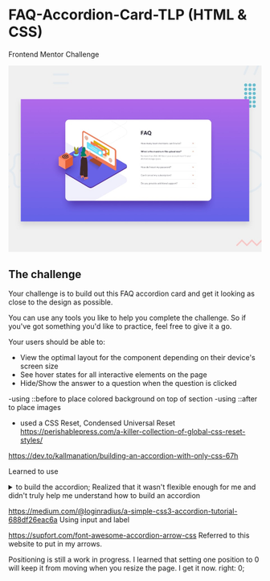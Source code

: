 # FAQ-Accordion-Card-TLP (HTML & CSS)
Frontend Mentor Challenge

![Design preview for the FAQ Accordion Card coding challenge](./design/desktop-preview.jpg)


## The challenge

Your challenge is to build out this FAQ accordion card and get it looking as close to the design as possible.

You can use any tools you like to help you complete the challenge. So if you've got something you'd like to practice, feel free to give it a go.

Your users should be able to:

- View the optimal layout for the component depending on their device's screen size
- See hover states for all interactive elements on the page
- Hide/Show the answer to a question when the question is clicked


-using ::before to place colored background on top of section
-using ::after to place images
- used a CSS Reset, Condensed Universal Reset
https://perishablepress.com/a-killer-collection-of-global-css-reset-styles/

https://dev.to/kallmanation/building-an-accordion-with-only-css-67h

Learned to use <details> and <summary> to build the accordion; Realized that it wasn't flexible enough for me and didn't truly help me understand how to build an accordion

https://medium.com/@loginradius/a-simple-css3-accordion-tutorial-688df26eac6a
Using input and label

https://supfort.com/font-awesome-accordion-arrow-css
Referred to this website to put in my arrows. 

Positioning is still a work in progress. I learned that setting  one position to 0 will keep it from moving when you resize the page. I get  it now. right: 0;